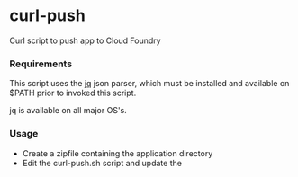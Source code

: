 curl-push
=========

Curl script to push app to Cloud Foundry


### Requirements

This script uses the [jq](http://stedolan.github.io/jq/) json parser,
which must be installed and available on $PATH prior to invoked this
script.

jq is available on all major OS's.


### Usage

* Create a zipfile containing the application directory
* Edit the curl-push.sh script and update the 
